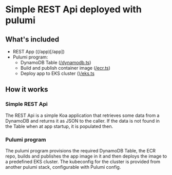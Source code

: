 # Simple REST Api deployed with pulumi

## What's included
* REST App ((/app)[/app])
* Pulumi program:
  * DynamoDB Table ([/dynamodb.ts](/dynamodb.ts))
  * Build and publish container image ([/ecr.ts](/ecr.ts))
  * Deploy app to EKS cluster ()[/eks.ts](/eks.ts)

## How it works
### Simple REST Api
The REST Api is a simple Koa application that retrieves some data from a DynamoDB and returns it as JSON to the caller.
If the data is not found in the Table when at app startup, it is populated then.

### Pulumi program
The pulumi program provisions the required DynamoDB Table, the ECR repo, builds and publishes the app image in it and then deploys the image to a predefined EKS cluster.
The kubeconfig for the cluster is provided from another pulumi stack, configurable with Pulumi config.
